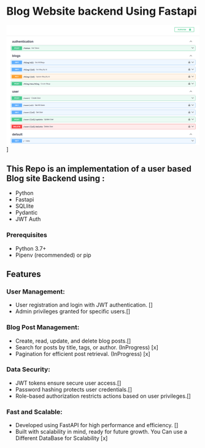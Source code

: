 # Blog Website backend Using Fastapi
![Screenshot](https://github.com/Nasjr/FastApi_BlogSite/blob/main/assets/Swagger_operations.PNG)]



## This Repo is an implementation of a user based Blog site Backend using :
- Python
- Fastapi
- SQLlite
- Pydantic
- JWT Auth

### Prerequisites
- Python 3.7+
- Pipenv (recommended) or pip

## Features

### User Management:
- User registration and login with JWT authentication. []
- Admin privileges granted for specific users.[]
### Blog Post Management:
- Create, read, update, and delete blog posts.[]
- Search for posts by title, tags, or author. (InProgress) [x]
- Pagination for efficient post retrieval. (InProgress) [x]
### Data Security:
- JWT tokens ensure secure user access.[]
- Password hashing protects user credentials.[]
- Role-based authorization restricts actions based on user privileges.[]
### Fast and Scalable:
- Developed using FastAPI for high performance and efficiency. []
- Built with scalability in mind, ready for future growth. You Can use a Different DataBase for Scalability [x]
